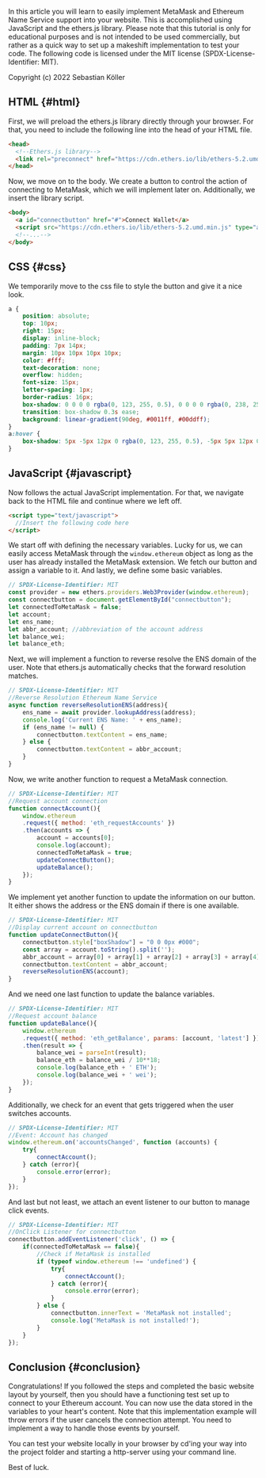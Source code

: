 In this article you will learn to easily implement MetaMask and Ethereum Name Service support into your website.
This is accomplished using JavaScript and the ethers.js library.
Please note that this tutorial is only for educational purposes and is not intended to be used commercially, but rather as a quick way to set up a makeshift implementation to test your code.
The following code is licensed under the MIT license (SPDX-License-Identifier: MIT).

Copyright (c) 2022 Sebastian Köller

## HTML {#html}

First, we will preload the ethers.js library directly through your browser.
For that, you need to include the following line into the head of your HTML file.
```html
<head>
  <!--Ethers.js library-->
  <link rel="preconnect" href="https://cdn.ethers.io/lib/ethers-5.2.umd.min.js">
</head>
```
Now, we move on to the body.
We create a button to control the action of connecting to MetaMask, which we will implement later on.
Additionally, we insert the library script.
```html
<body>
  <a id="connectbutton" href="#">Connect Wallet</a>
  <script src="https://cdn.ethers.io/lib/ethers-5.2.umd.min.js" type="application/javascript"></script>
  <!--...-->
</body>
```
## CSS {#css}

We temporarily move to the css file to style the button and give it a nice look.
```css
a {
    position: absolute;
    top: 10px;
    right: 15px;
    display: inline-block;
    padding: 7px 14px;
    margin: 10px 10px 10px 10px;
    color: #fff;
    text-decoration: none;
    overflow: hidden;
    font-size: 15px;
    letter-spacing: 1px;
    border-radius: 16px;
    box-shadow: 0 0 0 0 rgba(0, 123, 255, 0.5), 0 0 0 0 rgba(0, 238, 255, 0.5);
    transition: box-shadow 0.3s ease;
    background: linear-gradient(90deg, #0011ff, #00ddff);
}
a:hover {
    box-shadow: 5px -5px 12px 0 rgba(0, 123, 255, 0.5), -5px 5px 12px 0 rgba(0, 238, 255, 0.5);
}
```
## JavaScript {#javascript}

Now follows the actual JavaScript implementation. For that, we navigate back to the HTML file and continue where we left off.
```html
<script type="text/javascript">
  //Insert the following code here
</script>
```
We start off with defining the necessary variables.
Lucky for us, we can easily access MetaMask through the `window.ethereum` object as long as the user has already installed the MetaMask extension.
We fetch our button and assign a variable to it. 
And lastly, we define some basic variables.
```javascript
// SPDX-License-Identifier: MIT
const provider = new ethers.providers.Web3Provider(window.ethereum);
const connectbutton = document.getElementById("connectbutton");
let connectedToMetaMask = false;
let account;
let ens_name;
let abbr_account; //abbreviation of the account address
let balance_wei;
let balance_eth;
```
Next, we will implement a function to reverse resolve the ENS domain of the user.
Note that ethers.js automatically checks that the forward resolution matches.
```javascript
// SPDX-License-Identifier: MIT
//Reverse Resolution Ethereum Name Service
async function reverseResolutionENS(address){
    ens_name = await provider.lookupAddress(address);
    console.log('Current ENS Name: ' + ens_name);
    if (ens_name != null) {
        connectbutton.textContent = ens_name;
    } else {
        connectbutton.textContent = abbr_account;
    }
}
```
Now, we write another function to request a MetaMask connection.
```javascript
// SPDX-License-Identifier: MIT
//Request account connection
function connectAccount(){
    window.ethereum
    .request({ method: 'eth_requestAccounts' })
    .then(accounts => {
        account = accounts[0];
        console.log(account);
        connectedToMetaMask = true;
        updateConnectButton();
        updateBalance();
    });
}
```
We implement yet another function to update the information on our button.
It either shows the address or the ENS domain if there is one available.
```javascript
// SPDX-License-Identifier: MIT
//Display current account on connectbutton
function updateConnectButton(){
    connectbutton.style["boxShadow"] = "0 0 0px #000";
    const array = account.toString().split('');
    abbr_account = array[0] + array[1] + array[2] + array[3] + array[4] + '...' + array[array.length - 4] + array[array.length - 3] + array[array.length - 2] + array[array.length - 1];
    connectbutton.textContent = abbr_account;
    reverseResolutionENS(account);
}
```
And we need one last function to update the balance variables.
```javascript
// SPDX-License-Identifier: MIT
//Request account balance
function updateBalance(){
    window.ethereum
    .request({ method: 'eth_getBalance', params: [account, 'latest'] })
    .then(result => {
        balance_wei = parseInt(result);
        balance_eth = balance_wei / 10**18;
        console.log(balance_eth + ' ETH');
        console.log(balance_wei + ' wei');
    });
}
```
Additionally, we check for an event that gets triggered when the user switches accounts.
```javascript
// SPDX-License-Identifier: MIT
//Event: Account has changed
window.ethereum.on('accountsChanged', function (accounts) {
    try{
        connectAccount();
    } catch (error){
        console.error(error);
    }
});
```
And last but not least, we attach an event listener to our button to manage click events.
```javascript
// SPDX-License-Identifier: MIT
//OnClick Listener for connectbutton
connectbutton.addEventListener('click', () => {
    if(connectedToMetaMask == false){
        //Check if MetaMask is installed
        if (typeof window.ethereum !== 'undefined') {
            try{
                connectAccount();
            } catch (error){
                console.error(error);
            }
        } else {
            connectbutton.innerText = 'MetaMask not installed';
            console.log('MetaMask is not installed!');
        }
    }
});
```
## Conclusion {#conclusion}

Congratulations! If you followed the steps and completed the basic website layout by yourself, then you should have a functioning test set up to connect to your Ethereum account.
You can now use the data stored in the variables to your heart's content.
Note that this implementation example will throw errors if the user cancels the connection attempt. You need to implement a way to handle those events by yourself.

You can test your website locally in your browser by cd'ing your way into the project folder and starting a http-server using your command line.

Best of luck.
